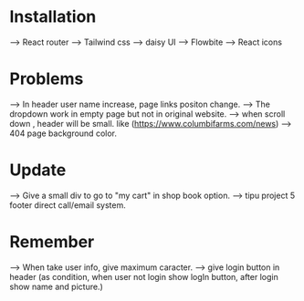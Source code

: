 # Installation

--> React router
--> Tailwind css
--> daisy UI
--> Flowbite
--> React icons

# Problems

--> In header user name increase, page links positon change.
--> The dropdown work in empty page but not in original website.
--> when scroll down , header will be small. like (https://www.columbifarms.com/news)
--> 404 page background color.

# Update

--> Give a small div to go to "my cart" in shop book option.
--> tipu project 5 footer direct call/email system.

# Remember

--> When take user info, give maximum caracter.
--> give login button in header (as condition, when user not login show logIn button,
after login show name and picture.)
